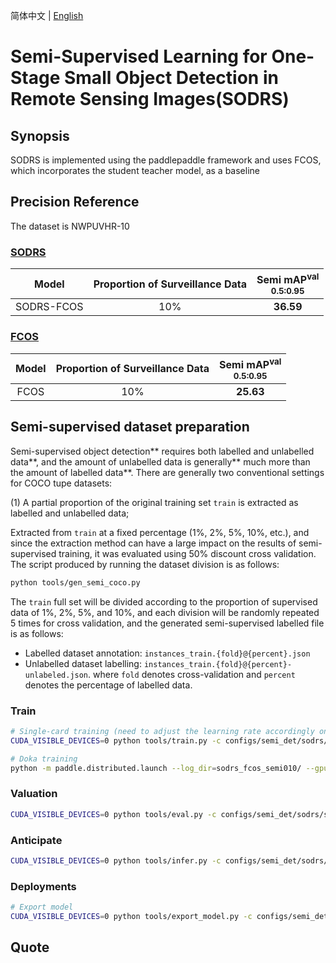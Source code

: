 简体中文 | [English](README_en.md)

# Semi-Supervised Learning for One-Stage Small Object Detection in Remote Sensing Images(SODRS)

## Synopsis
SODRS is implemented using the paddlepaddle framework and uses FCOS, which incorporates the student teacher model, as a baseline
## Precision Reference
The dataset is NWPUVHR-10
### [SODRS](configs/semi_det/sodrs)

|   Model    | Proportion of Surveillance Data | Semi mAP<sup>val<br>0.5:0.95 |
|:----------:|:-------------------------------:|:----------------------------:|
| SODRS-FCOS |               10%               |          **36.59**           |

### [FCOS](focs)

|   Model    | Proportion of Surveillance Data | Semi mAP<sup>val<br>0.5:0.95 |
|:----------:|:-------------------------------:|:----------------------------:|
| FCOS |               10%               |          **25.63**           |


## Semi-supervised dataset preparation

Semi-supervised object detection** requires both labelled and unlabelled data**, and the amount of unlabelled data is generally** much more than the amount of labelled data**.
There are generally two conventional settings for COCO tupe datasets:

(1) A partial proportion of the original training set `train` is extracted as labelled and unlabelled data;

Extracted from `train` at a fixed percentage (1%, 2%, 5%, 10%, etc.), and since the extraction method can have a large impact on the results of semi-supervised training, it was evaluated using 50% discount cross validation. 
The script produced by running the dataset division is as follows:
```bash
python tools/gen_semi_coco.py
```
The `train` full set will be divided according to the proportion of supervised data of 1%, 2%, 5%, and 10%, and each division will be randomly repeated 5 times for cross validation, and the generated semi-supervised labelled file is as follows:
- Labelled dataset annotation: `instances_train.{fold}@{percent}.json`
- Unlabelled dataset labelling: `instances_train.{fold}@{percent}-unlabeled.json`.
where `fold` denotes cross-validation and `percent` denotes the percentage of labelled data.
### Train

```bash
# Single-card training (need to adjust the learning rate accordingly on a linear scale)
CUDA_VISIBLE_DEVICES=0 python tools/train.py -c configs/semi_det/sodrs/sodrs_fcos_r50_fpn_coco_semi010.yml --eval

# Doka training
python -m paddle.distributed.launch --log_dir=sodrs_fcos_semi010/ --gpus 0,1,2,3,4,5,6,7 tools/train.py -c configs/semi_det/sodrs/sodrs_fcos_r50_fpn_coco_semi010.yml --eval
```

### Valuation

```bash
CUDA_VISIBLE_DEVICES=0 python tools/eval.py -c configs/semi_det/sodrs/sodrs_fcos_r50_fpn_coco_semi010.yml -o weights=output/sodrs_fcos_r50_fpn_coco_semi010/model_final.pdparams
```

### Anticipate

```bash
CUDA_VISIBLE_DEVICES=0 python tools/infer.py -c configs/semi_det/sodrs/sodrs_fcos_r50_fpn_coco_semi010.yml -o weights=output/sodrs_fcos_r50_fpn_coco_semi010/model_final.pdparams --infer_img=..
```

### Deployments


```bash
# Export model
CUDA_VISIBLE_DEVICES=0 python tools/export_model.py -c configs/semi_det/sodrs/sodrs_fcos_r50_fpn_coco_semi010.yml -o weights=output/sodrs_fcos_r50_fpn_coco_semi010/model_final.pdparams
```

## Quote

```

```
